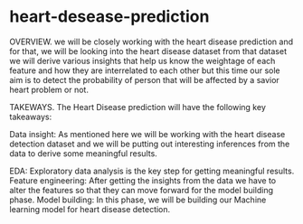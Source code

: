 # heart-desease-prediction

OVERVIEW.
          we will be closely working with the heart disease prediction and for that, we will be looking into the heart disease dataset from that dataset we will derive           various insights that help us know the weightage of each feature and how they are interrelated to each other but this time our sole aim is to detect the               probability of person that will be affected by a savior heart problem or not.
          

TAKEWAYS.
         The Heart Disease prediction will have the following key takeaways:
         

Data insight:
      As mentioned here we will be working with the heart disease detection dataset and we will be putting out interesting inferences from the data to derive some meaningful results.
       
      
EDA:
     Exploratory data analysis is the key step for getting meaningful results.
     Feature engineering: After getting the insights from the data we have to alter the features so that they can move forward for the model building phase.
     Model building: In this phase, we will be building our Machine learning model for heart disease detection.




